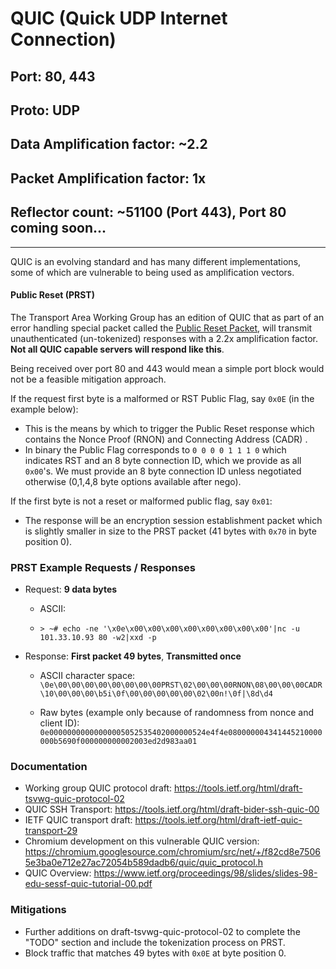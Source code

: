 # QUIC (Quick UDP Internet Connection)

## Port: **80**, **443**

## Proto: **UDP**

## Data Amplification factor: **~2.2**

## Packet Amplification factor: **1x**

## Reflector count: ~51100 (Port 443), Port 80 coming soon...

---

QUIC is an evolving standard and has many different implementations, some of which are vulnerable to being used as amplification vectors.

#### Public Reset (PRST)

The Transport Area Working Group has an edition of QUIC that as part of an error handling special packet called the [Public Reset Packet](https://tools.ietf.org/html/draft-tsvwg-quic-protocol-02#section-6.2.2), will transmit unauthenticated (un-tokenized) responses with a 2.2x amplification factor. **Not all QUIC capable servers will respond like this**.

Being received over port 80 and 443 would mean a simple port block would not be a feasible mitigation approach.

If the request first byte is a malformed or RST Public Flag, say `0x0E` (in the example below):

* This is the means by which to trigger the Public Reset response which contains the Nonce Proof (RNON) and Connecting Address (CADR) .
* In binary the Public Flag corresponds to `0 0 0 0 1 1 1 0` which indicates RST and an 8 byte connection ID, which we provide as all `0x00`'s. We must provide an 8 byte connection ID unless negotiated otherwise (0,1,4,8 byte options available after nego).

If the first byte is not a reset or malformed public flag, say `0x01`:

* The response will be an encryption session establishment packet which is slightly smaller in size to the PRST packet (41 bytes with `0x70` in byte position 0).

### PRST Example Requests / Responses

- Request: **9 data bytes**

  - ASCII: `         `

  - `> ~# echo -ne '\x0e\x00\x00\x00\x00\x00\x00\x00\x00'|nc -u 101.33.10.93 80 -w2|xxd -p`

- Response: **First packet 49 bytes**, **Transmitted once**

  - ASCII character space: `\0e\00\00\00\00\00\00\00\00PRST\02\00\00\00RNON\08\00\00\00CADR\10\00\00\00\b5i\0f\00\00\00\00\00\02\00n!\0f|\8d\d4`

  - Raw bytes (example only because of randomness from nonce and client ID): `0e00000000000000005052535402000000524e4f4e080000004341445210000000b5690f000000000002003ed2d983aa01`

### Documentation

- Working group QUIC protocol draft: <https://tools.ietf.org/html/draft-tsvwg-quic-protocol-02>
- QUIC SSH Transport: <https://tools.ietf.org/html/draft-bider-ssh-quic-00>
- IETF QUIC transport draft: <https://tools.ietf.org/html/draft-ietf-quic-transport-29>
- Chromium development on this vulnerable QUIC version: <https://chromium.googlesource.com/chromium/src/net/+/f82cd8e75065e3ba0e712e27ac72054b589dadb6/quic/quic_protocol.h>
- QUIC Overview: <https://www.ietf.org/proceedings/98/slides/slides-98-edu-sessf-quic-tutorial-00.pdf>

### Mitigations

- Further additions on draft-tsvwg-quic-protocol-02 to complete the "TODO" section and include the tokenization process on PRST.
- Block traffic that matches 49 bytes with `0x0E` at byte position 0.
